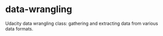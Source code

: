 # data-wrangling
Udacity data wrangling class: gathering and extracting data from various data formats.
